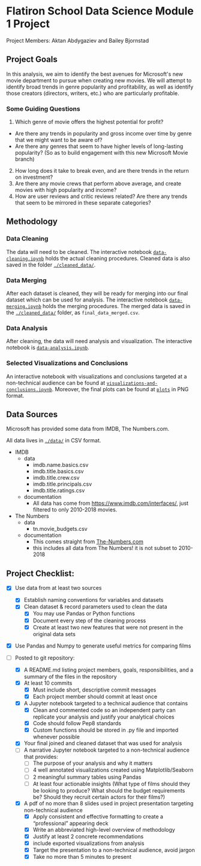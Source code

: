 # Flatiron School Data Science Module 1 Project

Project Members: Aktan Abdygaziev and Bailey Bjornstad


## Project Goals

In this analysis, we aim to identify the best avenues for Microsoft's new movie department to pursue when creating new movies. We will attempt to identify broad trends in genre popularity and profitability, as well as identify those creators (directors, writers, etc.) who are particularly profitable.

### Some Guiding Questions

1. Which genre of movie offers the highest potential for profit?
  - Are there any trends in popularity and gross income over time by genre that we might want to be aware of?
  - Are there any genres that seem to have higher levels of long-lasting popularity? (So as to build engagement with this new Microsoft Movie branch)
2. How long does it take to break even, and are there trends in the return on investment?
3. Are there any movie crews that perform above average, and create movies with high popularity and income?
4. How are user reviews and critic reviews related? Are there any trends that seem to be mirrored in these separate categories?


## Methodology 

### Data Cleaning

The data will need to be cleaned. The interactive notebook [`data-cleaning.ipynb`](./data-cleaning.ipynb) holds the actual cleaning procedures. Cleaned data is also saved in the folder [`./cleaned_data/`](./cleaned_data).

### Data Merging

After each dataset is cleaned, they will be ready for merging into our final dataset which can be used for analysis. The interactive notebook [`data-merging.ipynb`](./data-merging.ipynb) holds the merging procedures. The merged data is saved in the [`./cleaned_data/`](./cleaned_data) folder, as `final_data_merged.csv`.

### Data Analysis

After cleaning, the data will need analysis and visualization. The interactive notebook is [`data-analysis.ipynb`](./data-analysis.ipynb).

### Selected Visualizations and Conclusions

An interactive notebook with visualizations and conclusions targeted at a non-technical audience can be found at [`visualizations-and-conclusions.ipynb`](./visualizations-and-conclusions.ipynb). Moreover, the final plots can be found at [`plots`](plots) in PNG format.


## Data Sources

Microsoft has provided some data from IMDB, The Numbers.com.

All data lives in [`./data/`](./data) in CSV format.

- IMDB
  - data
    - imdb.name.basics.csv
    - imdb.title.basics.csv
    - imdb.title.crew.csv
    - imdb.title.principals.csv
    - imdb.title.ratings.csv
  - documentation
    - All data has come from https://www.imdb.com/interfaces/, just filtered to only 2010-2018 movies.
- The Numbers
  - data
    - tn.movie_budgets.csv
  - documentation
    - This comes straight from [The-Numbers.com](https://www.the-numbers.com/movie/budgets/all)
    - this includes all data from The Numbers! it is not subset to 2010-2018


## Project Checklist:

 - [x] Use data from at least two sources
   - [x] Establish naming conventions for variables and datasets
   - [x] Clean dataset & record parameters used to clean the data
     - [x] You may use Pandas or Python functions
     - [x] Document every step of the cleaning process
     - [x] Create at least two new features that were not present in the original data sets
 - [x] Use Pandas and Numpy to generate useful metrics for comparing films

 - [ ] Posted to git repository:
   - [x] A README.md listing project members, goals, responsibilities, and a summary of the files in the repository
   - [x] At least 10 commits
     - [x] Must include short, descriptive commit messages
     - [x] Each project member should commit at least once
   - [x] A Jupyter notebook targeted to a technical audience that contains
     - [x] Clean and commented code so an independent party can replicate your analysis and justify your analytical choices
     - [x] Code should follow Pep8 standards
     - [x] Custom functions should be stored in .py file and imported whenever possible
   - [x] Your final joined and cleaned dataset that was used for analysis
   - [ ] A narrative Jupyter notebook targeted to a non-technical audience that provides:
     - [ ] The purpose of your analysis and why it matters
     - [ ] 4 well annotated visualizations created using Matplotlib/Seaborn
     - [ ] 2 meaningful summary tables using Pandas
     - [ ] At least four actionable insights (What type of films should they be looking to produce? What should the budget requirements be? Should they recruit certain actors for their films?)
   - [x] A pdf of no more than 8 slides used in project presentation targeting non-technical audience
     - [x] Apply consistent and effective formatting to create a “professional” appearing deck
     - [x] Write an abbreviated high-level overview of methodology
     - [x] Justify at least 2 concrete recommendations 
     - [x] include exported visualizations from analysis
     - [x] Target the presentation to a non-technical audience, avoid jargon
     - [x] Take no more than 5 minutes to present
